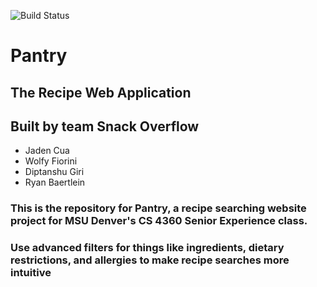 ![Build Status](http://ec2-54-236-45-82.compute-1.amazonaws.com:8080/buildStatus/icon?job=Pantry+CI+CD)

# Pantry
## The Recipe Web Application
## Built by team Snack Overflow
- Jaden Cua
- Wolfy Fiorini
- Diptanshu Giri
- Ryan Baertlein

### This is the repository for Pantry, a recipe searching website project for MSU Denver's CS 4360 Senior Experience class.
### Use advanced filters for things like ingredients, dietary restrictions, and allergies to make recipe searches more intuitive
